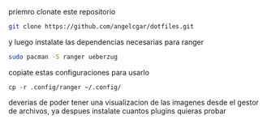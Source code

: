 priemro clonate este repositorio

```bash
git clone https://github.com/angelcgar/dotfiles.git
```

y luego instalate las dependencias necesarias para ranger

```bash
sudo pacman -S ranger ueberzug
```

copiate estas configuraciones para usarlo

```
cp -r .config/ranger ~/.config/
```

deverias de poder tener una visualizacion de las imagenes 
desde el gestor de archivos, ya despues instalate cuantos
plugins quieras probar
